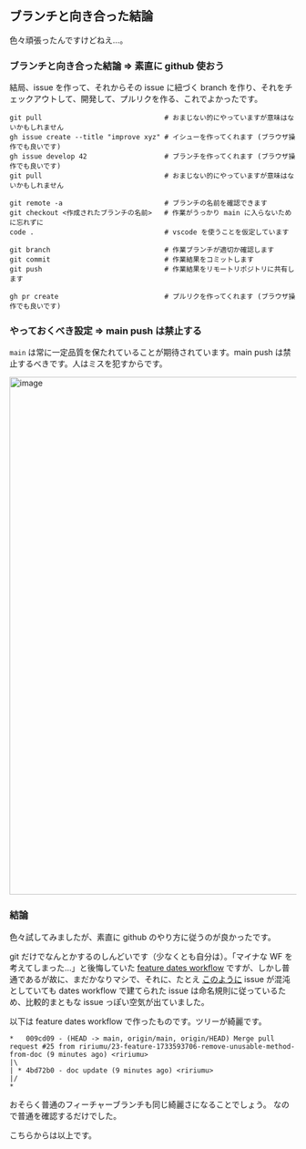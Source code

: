 ## ブランチと向き合った結論

色々頑張ったんですけどねえ…。

### ブランチと向き合った結論 => 素直に github 使おう

結局、issue を作って、それからその issue に紐づく branch を作り、それをチェックアウトして、開発して、プルリクを作る、これでよかったです。

```
git pull                              # おまじない的にやっていますが意味はないかもしれません
gh issue create --title "improve xyz" # イシューを作ってくれます (ブラウザ操作でも良いです)
gh issue develop 42                   # ブランチを作ってくれます (ブラウザ操作でも良いです)
git pull                              # おまじない的にやっていますが意味はないかもしれません

git remote -a                         # ブランチの名前を確認できます
git checkout <作成されたブランチの名前>   # 作業がうっかり main に入らないために忘れずに
code .                                # vscode を使うことを仮定しています

git branch                            # 作業ブランチが適切か確認します
git commit                            # 作業結果をコミットします
git push                              # 作業結果をリモートリポジトリに共有します

gh pr create                          # プルリクを作ってくれます (ブラウザ操作でも良いです)
```

### やっておくべき設定 => main push は禁止する

`main` は常に一定品質を保たれていることが期待されています。main push は禁止するべきです。人はミスを犯すからです。

<img width="909" alt="image" src="https://github.com/user-attachments/assets/30469d8b-ca92-4d4e-a25f-5c8bfb678c93">

### 結論

色々試してみましたが、素直に github のやり方に従うのが良かったです。 

git だけでなんとかするのしんどいです（少なくとも自分は）。「マイナな WF を考えてしまった…」と後悔していた [feature dates workflow](https://github.com/ririumu/isu-1733559044/blob/main/markdown/feature-dates-workflow.md) ですが、しかし普通であるが故に、まだかなりマシで、それに、たとえ [このように](https://github.com/ririumu/isu-1733559044/issues?q=is%3Aissue+is%3Aclosed) issue が混沌としていても dates workflow で建てられた issue は命名規則に従っているため、比較的まともな issue っぽい空気が出ていました。

以下は feature dates workflow で作ったものです。ツリーが綺麗です。

```
*   009cd09 - (HEAD -> main, origin/main, origin/HEAD) Merge pull request #25 from ririumu/23-feature-1733593706-remove-unusable-method-from-doc (9 minutes ago) <ririumu>
|\
| * 4bd72b0 - doc update (9 minutes ago) <ririumu>
|/
*
```

おそらく普通のフィーチャーブランチも同じ綺麗さになることでしょう。
なので普通を確認するだけでした。

こちらからは以上です。

